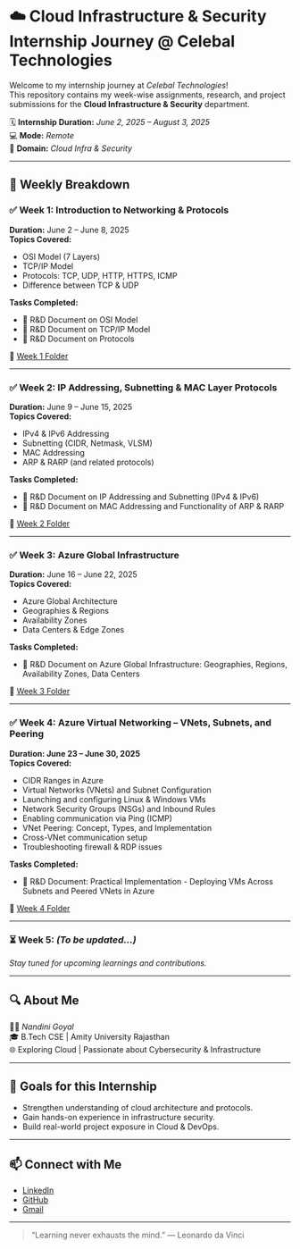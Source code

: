 # ☁️ Cloud Infrastructure & Security Internship Journey @ Celebal Technologies

Welcome to my internship journey at *Celebal Technologies*!  
This repository contains my week-wise assignments, research, and project submissions for the **Cloud Infrastructure & Security** department.

🗓️ **Internship Duration:** *June 2, 2025 – August 3, 2025*  
💻 **Mode:** *Remote*  
🔐 **Domain:** *Cloud Infra & Security*

---

## 📌 Weekly Breakdown

### ✅ Week 1: Introduction to Networking & Protocols
**Duration:** June 2 – June 8, 2025  
**Topics Covered:**
- OSI Model (7 Layers)
- TCP/IP Model
- Protocols: TCP, UDP, HTTP, HTTPS, ICMP
- Difference between TCP & UDP

**Tasks Completed:**
- 📄 R&D Document on OSI Model
- 📄 R&D Document on TCP/IP Model
- 📄 R&D Document on Protocols

📁 [Week 1 Folder](./Week1)

---

### ✅ Week 2: IP Addressing, Subnetting & MAC Layer Protocols
**Duration:** June 9 – June 15, 2025  
**Topics Covered:**
- IPv4 & IPv6 Addressing
- Subnetting (CIDR, Netmask, VLSM)
- MAC Addressing
- ARP & RARP (and related protocols)

**Tasks Completed:**
- 📄 R&D Document on IP Addressing and Subnetting (IPv4 & IPv6)
- 📄 R&D Document on MAC Addressing and Functionality of ARP & RARP

📁 [Week 2 Folder](./Week2)

---

### ✅ Week 3: Azure Global Infrastructure
**Duration:** June 16 – June 22, 2025<br>
**Topics Covered:**
- Azure Global Architecture
- Geographies & Regions
- Availability Zones
- Data Centers & Edge Zones

**Tasks Completed:**
- 📄 R&D Document on Azure Global Infrastructure: Geographies, Regions, Availability Zones, Data Centers

📁 [Week 3 Folder](./Week3)

---

### ✅ Week 4: Azure Virtual Networking – VNets, Subnets, and Peering
**Duration: June 23 – June 30, 2025**<br>
**Topics Covered:**
- CIDR Ranges in Azure
- Virtual Networks (VNets) and Subnet Configuration
- Launching and configuring Linux & Windows VMs
- Network Security Groups (NSGs) and Inbound Rules
- Enabling communication via Ping (ICMP)
- VNet Peering: Concept, Types, and Implementation
- Cross-VNet communication setup
- Troubleshooting firewall & RDP issues

**Tasks Completed:**
- 📄 R&D Document: Practical Implementation - Deploying VMs Across Subnets and Peered VNets in Azure 
<!-- ⚙️ Created Linux & Windows VMs in separate subnets under VNet1
🌐 Enabled bidirectional communication (ping) using ICMP rules in NSG
🔒 Configured Windows Firewall to allow ICMP via GUI and CLI
🔁 Created a second Virtual Network (VNet2) and added another Linux VM
🔗 Connected VNet1 and VNet2 using VNet Peering (bi-directional)
📶 Verified cross-VNet connectivity by pinging between VMs across VNets
🧹 Cleaned up all resources post-deployment to avoid credit usage  -->

📁 [Week 4 Folder](./Week4)

---

### ⏳ Week 5: *(To be updated...)*
_Stay tuned for upcoming learnings and contributions._

---

## 🔍 About Me

👩‍💻 *Nandini Goyal*  
🎓 B.Tech CSE | Amity University Rajasthan  
🌐 Exploring Cloud | Passionate about Cybersecurity & Infrastructure

---

## 🚀 Goals for this Internship

- Strengthen understanding of cloud architecture and protocols.
- Gain hands-on experience in infrastructure security.
- Build real-world project exposure in Cloud & DevOps.

---

## 📫 Connect with Me

- [LinkedIn](https://www.linkedin.com/in/nandini-goyal-6b9116259/)
- [GitHub](https://github.com/NandiniGoyal16)
- [Gmail](nandinio4.goyal@gmail.com)

---

> “Learning never exhausts the mind.” — Leonardo da Vinci
